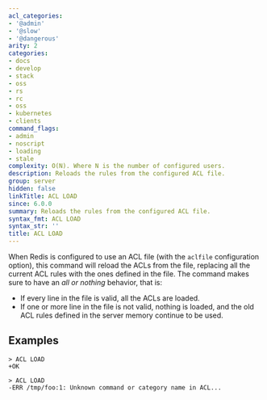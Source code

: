 ```yaml
---
acl_categories:
- '@admin'
- '@slow'
- '@dangerous'
arity: 2
categories:
- docs
- develop
- stack
- oss
- rs
- rc
- oss
- kubernetes
- clients
command_flags:
- admin
- noscript
- loading
- stale
complexity: O(N). Where N is the number of configured users.
description: Reloads the rules from the configured ACL file.
group: server
hidden: false
linkTitle: ACL LOAD
since: 6.0.0
summary: Reloads the rules from the configured ACL file.
syntax_fmt: ACL LOAD
syntax_str: ''
title: ACL LOAD
---
```

When Redis is configured to use an ACL file (with the `aclfile` configuration
option), this command will reload the ACLs from the file, replacing all
the current ACL rules with the ones defined in the file. The command makes
sure to have an *all or nothing* behavior, that is:

* If every line in the file is valid, all the ACLs are loaded.
* If one or more line in the file is not valid, nothing is loaded, and the old ACL rules defined in the server memory continue to be used.

## Examples

```
> ACL LOAD
+OK

> ACL LOAD
-ERR /tmp/foo:1: Unknown command or category name in ACL...
```
